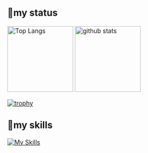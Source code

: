## 😤my status
<p align="left"> 
  <img alt="Top Langs" height="150px" src="https://github-readme-stats.vercel.app/api/top-langs/?username=tatsu0731&layout=compact&count_private=true&show_icons=true&theme=transparent" />
  <img alt="github stats" height="150px" src="https://github-readme-stats.vercel.app/api?username=tatsu0731&count_private=true&show_icons=true&show_icons=true&theme=transparent" />
</p>

[![trophy](https://github-profile-trophy.vercel.app/?username=tatsu0731)](https://github.com/ryo-ma/github-profile-trophy)

## 🌱my skills
[![My Skills](https://skillicons.dev/icons?i=html,css,tailwind,js,typescript,php,laravel,py,go,react,nextjs,mysql,postgres,figma,firebase,supabase&theme=light)](https://skillicons.dev)


